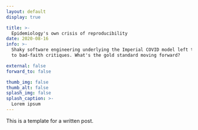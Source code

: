 ```yaml
---
layout: default
display: true

title: >-
  Epidemiology's own crisis of reproducibility
date: 2020-08-16
info: >-
  Shaky software engineering underlying the Imperial COVID model left them open 
  to bad-faith critiques. What's the gold standard moving forward?

external: false
forward_to: false

thumb_img: false
thumb_alt: false
splash_img: false
splash_caption: >-
  Lorem ipsum
---
```


This is a template for a written post.
